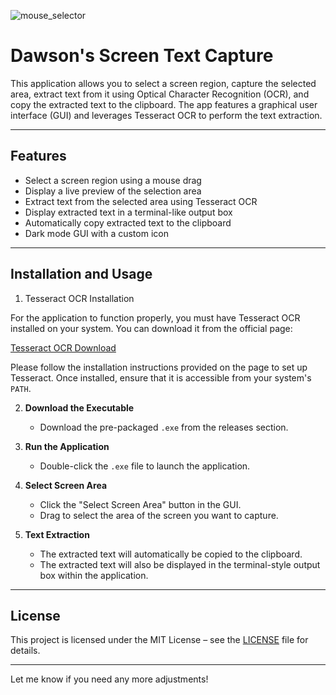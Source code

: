![mouse_selector](https://github.com/user-attachments/assets/237f42d0-70d1-4460-88c8-d0e5b92bee19)


# Dawson's Screen Text Capture

This application allows you to select a screen region, capture the selected area, extract text from it using Optical Character Recognition (OCR), and copy the extracted text to the clipboard. The app features a graphical user interface (GUI) and leverages Tesseract OCR to perform the text extraction.

---

## Features

- Select a screen region using a mouse drag
- Display a live preview of the selection area
- Extract text from the selected area using Tesseract OCR
- Display extracted text in a terminal-like output box
- Automatically copy extracted text to the clipboard
- Dark mode GUI with a custom icon

---

## Installation and Usage

1. Tesseract OCR Installation

For the application to function properly, you must have Tesseract OCR installed on your system. You can download it from the official page:

[Tesseract OCR Download](https://github.com/UB-Mannheim/tesseract/wiki)

Please follow the installation instructions provided on the page to set up Tesseract. Once installed, ensure that it is accessible from your system's `PATH`. 

2. **Download the Executable**
   - Download the pre-packaged `.exe` from the releases section.

3. **Run the Application**
   - Double-click the `.exe` file to launch the application.

4. **Select Screen Area**
   - Click the "Select Screen Area" button in the GUI.
   - Drag to select the area of the screen you want to capture.

5. **Text Extraction**
   - The extracted text will automatically be copied to the clipboard.
   - The extracted text will also be displayed in the terminal-style output box within the application.

---

## License

This project is licensed under the MIT License – see the [LICENSE](LICENSE) file for details.

---

Let me know if you need any more adjustments!
